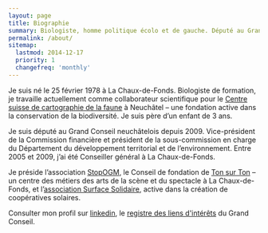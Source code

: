 ```yaml
---
layout: page
title: Biographie
summary: Biologiste, homme politique écolo et de gauche. Député au Grand Conseil neuchâtelois. Candidat (à la candidature) au Conseil national et au Conseil des Etats. Président de StopOGM.
permalink: /about/
sitemap:
  lastmod: 2014-12-17
  priority: 1
  changefreq: 'monthly'
---
```


Je suis né le 25 février 1978 à La Chaux-de-Fonds. Biologiste de formation, je travaille actuellement comme collaborateur scientifique 
pour le [Centre suisse de cartographie de la faune](http://www.cscf.ch "site du CSCF") à Neuchâtel – une fondation active dans la conservation 
de la biodiversité. Je suis père d’un enfant de 3 ans.

Je suis député au Grand Conseil neuchâtelois depuis 2009. Vice-président de la Commission financière et président de la sous-commission en charge du Département du développement territorial et de l’environnement. Entre 2005 et 2009, j’ai été Conseiller général à La Chaux-de-Fonds.

Je préside l’association [StopOGM](http://www.stopogm.ch), le Conseil de fondation de [Ton sur Ton](http://www.ton-sur-ton.ch) – un centre des métiers des arts de la scène et du spectacle à La Chaux-de-Fonds, et l’[association Surface Solidaire](http://surfacesolidaire.ch), active dans la création de coopératives solaires.

Consulter mon profil sur [linkedin](https://lnkd.in/d9499AE), le [registre des liens d'intérêts](http://www.ne.ch/autorites/GC) du Grand Conseil. 